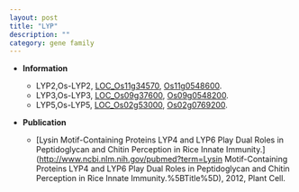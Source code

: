 ```yaml
---
layout: post
title: "LYP"
description: ""
category: gene family
---
```


* **Information**  
    + LYP2,Os-LYP2, [LOC_Os11g34570](http://rice.plantbiology.msu.edu/cgi-bin/ORF_infopage.cgi?orf=LOC_Os11g34570), [Os11g0548600](http://rapdb.dna.affrc.go.jp/viewer/gbrowse_details/irgsp1?name=Os11g0548600).
    + LYP3,Os-LYP3, [LOC_Os09g37600](http://rice.plantbiology.msu.edu/cgi-bin/ORF_infopage.cgi?orf=LOC_Os09g37600), [Os09g0548200](http://rapdb.dna.affrc.go.jp/viewer/gbrowse_details/irgsp1?name=Os09g0548200).
    + LYP5,Os-LYP5, [LOC_Os02g53000](http://rice.plantbiology.msu.edu/cgi-bin/ORF_infopage.cgi?orf=LOC_Os02g53000), [Os02g0769200](http://rapdb.dna.affrc.go.jp/viewer/gbrowse_details/irgsp1?name=Os02g0769200).

* **Publication**  
    + [Lysin Motif-Containing Proteins LYP4 and LYP6 Play Dual Roles in Peptidoglycan and Chitin Perception in Rice Innate Immunity.](http://www.ncbi.nlm.nih.gov/pubmed?term=Lysin Motif-Containing Proteins LYP4 and LYP6 Play Dual Roles in Peptidoglycan and Chitin Perception in Rice Innate Immunity.%5BTitle%5D), 2012, Plant Cell.


